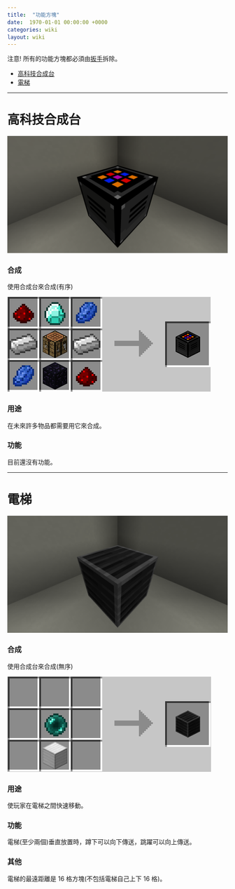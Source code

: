 ```yaml
---
title:  "功能方塊"
date:  1970-01-01 00:00:00 +0000
categories: wiki
layout: wiki
---
```


注意! 所有的功能方塊都必須由[扳手](/wiki/tools.html#扳手)拆除。
- [高科技合成台](#高科技合成台)
- [電梯](#電梯)

---

# 高科技合成台

![](/assets/img/wiki/ht-ct/overview.png)

### 合成

使用合成台來合成(有序)

<img class="recipe-photo" src="/assets/img/wiki/ht-ct/recipe.png">

### 用途

在未來許多物品都需要用它來合成。

### 功能

目前還沒有功能。

---

# 電梯

![](/assets/img/wiki/elevator/overview.png)

### 合成

使用合成台來合成(無序)

<img class="recipe-photo" src="/assets/img/wiki/elevator/recipe.png">

### 用途

使玩家在電梯之間快速移動。

### 功能

電梯(至少兩個)垂直放置時，蹲下可以向下傳送，跳躍可以向上傳送。

### 其他

電梯的最遠距離是 16 格方塊(不包括電梯自己上下 16 格)。
